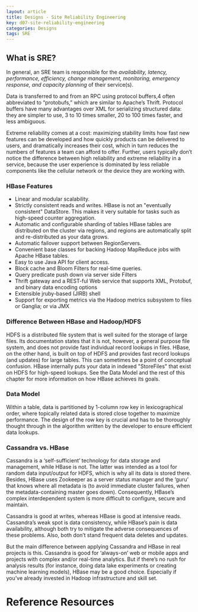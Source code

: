```yaml
---
layout: article
title: Designs - Site Reliability Engineering
key: d07-site-reliability-engineering
categories: Designs
tags: SRE
---
```


## What is SRE?

In general, an SRE team is responsible for the _availability, latency, performance, efficiency, change management, monitoring, emergency response, and capacity planning_ of their service(s).


Data is transferred to and from an RPC using protocol buffers,4 often abbreviated to “protobufs,” which are similar to Apache’s Thrift. Protocol buffers have many advantages over XML for serializing structured data: they are simpler to use, 3 to 10 times smaller, 20 to 100 times faster, and less ambiguous.

Extreme reliability comes at a cost: maximizing stability limits how fast new features can be developed and how quickly products can be delivered to users, and dramatically increases their cost, which in turn reduces the numbers of features a team can afford to offer. Further, users typically don’t notice the difference between high reliability and extreme reliability in a service, because the user experience is dominated by less reliable components like the cellular network or the device they are working with.


### HBase Features

- Linear and modular scalability.
- Strictly consistent reads and writes.
  HBase is not an "eventually consistent" DataStore. This makes it very suitable for tasks such as high-speed counter aggregation.
- Automatic and configurable sharding of tables
  HBase tables are distributed on the cluster via regions, and regions are automatically split and re-distributed as your data grows.
- Automatic failover support between RegionServers.
- Convenient base classes for backing Hadoop MapReduce jobs with Apache HBase tables.
- Easy to use Java API for client access.
- Block cache and Bloom Filters for real-time queries.
- Query predicate push down via server side Filters
- Thrift gateway and a REST-ful Web service that supports XML, Protobuf, and binary data encoding options
- Extensible jruby-based (JIRB) shell
- Support for exporting metrics via the Hadoop metrics subsystem to files or Ganglia; or via JMX

### Difference Between HBase and Hadoop/HDFS

HDFS is a distributed file system that is well suited for the storage of large files. Its documentation states that it is not, however, a general purpose file system, and does not provide fast individual record lookups in files. HBase, on the other hand, is built on top of HDFS and provides fast record lookups (and updates) for large tables. This can sometimes be a point of conceptual confusion. HBase internally puts your data in indexed "StoreFiles" that exist on HDFS for high-speed lookups. See the Data Model and the rest of this chapter for more information on how HBase achieves its goals.

### Data Model


Within a table, data is partitioned by 1-column row key in lexicographical order, where topically related data is stored close together to maximize performance. The design of the row key is crucial and has to be thoroughly thought through in the algorithm written by the developer to ensure efficient data lookups.

### Cassandra vs. HBase

Cassandra is a ‘self-sufficient’ technology for data storage and management, while HBase is not. The latter was intended as a tool for random data input/output for HDFS, which is why all its data is stored there. Besides, HBase uses Zookeeper as a server status manager and the ‘guru’ that knows where all metadata is (to avoid immediate cluster failures, when the metadata-containing master goes down). Consequently, HBase’s complex interdependent system is more difficult to configure, secure and maintain.

Cassandra is good at writes, whereas HBase is good at intensive reads. Cassandra’s weak spot is data consistency, while HBase’s pain is data availability, although both try to mitigate the adverse consequences of these problems. Also, both don’t stand frequent data deletes and updates.

But the main difference between applying Cassandra and HBase in real projects is this. Cassandra is good for ‘always-on’ web or mobile apps and projects with complex and/or real-time analytics. But if there’s no rush for analysis results (for instance, doing data lake experiments or creating machine learning models), HBase may be a good choice. Especially if you’ve already invested in Hadoop infrastructure and skill set.





# Reference Resources
